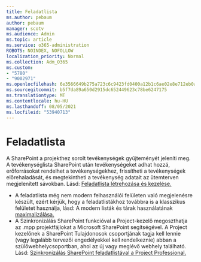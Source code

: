 ```yaml
---
title: Feladatlista
ms.author: pebaum
author: pebaum
manager: scotv
ms.audience: Admin
ms.topic: article
ms.service: o365-administration
ROBOTS: NOINDEX, NOFOLLOW
localization_priority: Normal
ms.collection: Adm_O365
ms.custom:
- "5780"
- "9002971"
ms.openlocfilehash: 6e3566649b275a723c6c9423fd0400a12b1c6ae02e8e712eb0acc611720c72d9
ms.sourcegitcommit: b5f7da89a650d2915dc652449623c78be6247175
ms.translationtype: MT
ms.contentlocale: hu-HU
ms.lasthandoff: 08/05/2021
ms.locfileid: "53940713"
---
```

# <a name="task-list"></a>Feladatlista

A SharePoint a projekthez sorolt tevékenységek gyűjteményét jeleníti meg. A tevékenységlista SharePoint után tevékenységeket adhat hozzá, erőforrásokat rendelhet a tevékenységekhez, frissítheti a tevékenységek előrehaladását, és megtekintheti a tevékenység adatait az ütemterven megjelenített sávokban. Lásd: [Feladatlista létrehozása és kezelése.](https://support.microsoft.com/office/466ad207-46fd-4c77-9af1-41bc23cec21a)  

-   A feladatlista még nem modern felhasználói felületen való megjelenésre készült, ezért kérjük, hogy a feladatlistákhoz továbbra is a klasszikus felületet használja, lásd: A modern listák és tárak használatának [maximalizálása.](https://docs.microsoft.com/sharepoint/dev/transform/modernize-userinterface-lists-and-libraries)
-   A Szinkronizálás SharePoint funkcióval a Project-kezelő megoszthatja az .mpp projektfájlokat a Microsoft SharePoint segítségével. A Project kezelőnek a SharePoint Tulajdonosok csoportjának tagja kell lennie (vagy legalább tervezői engedélyekkel kell rendelkeznie) abban a szülőwebhelycsoportban, ahol az új vagy meglévő webhely található. Lásd: [Szinkronizálás SharePoint feladatlistával a Project Professional.](https://docs.microsoft.com/office/troubleshoot/project/sync-with-tasks-from-project)